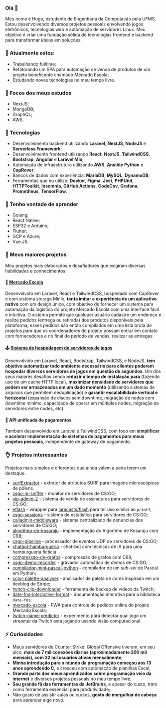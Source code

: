### Olá 👋

 Meu nome é Hugo, estudante de Engenharia da Computação pela UFMS. Estou desenvolvendo diversos projetos pessoais envolvendo jogos eletrônicos, tecnologias web e automação de servidores Linux. Meu objetivo é criar uma fundação sólida de tecnologias frontend e backend para transformar ideias em soluções.

### 🔭 Atualmente estou
 - Trabalhando fulltime;
 - Refatorando um SPA para automação de venda de produtos de um projeto beneficente chamado Mercado Escola;
 - Estudando novas tecnologias no meu tempo livre.

### 📖 Focos dos meus estudos
 - NextJS;
 - MongoDB;
 - GraphQL;
 - AWS.

### 🤖 Tecnologias
 - Desenvolvimento backend utilizando **Laravel**, **NestJS**, **NodeJS** e **Serverless Framework**;
 - Desenvolvimento frontend utilizando **React**, **NextJS**, **TailwindCSS**, **Bootstrap**, **Angular** e **Laravel Mix**;
 - Automação de infraestrutura utilizando **AWS**, **Ansible** **Python** e **CapRover**;
 - Bancos de dados com experiência: **MariaDB**, **MySQL**, **DynamoDB**;
 - Ferramentas que eu utilizo: **Docker**, **Figma**, **Jest**, **PHPUnit**, **HTTPToolkit**, **Insomnia**, **GitHub Actions**, **CodeCov**, **Grafana**, **Prometheus**, **TensorFlow**.
 
### 💃 Tenho vontade de aprender
 - Golang;
 - React Native;
 - ESP32 e Arduino;
 - Flutter;
 - GCP e Azure;
 - Vue.JS.
 
### 👷 Meus maiores projetos

Meu projetos mais elaborados e desafiadores que exigiram diversas habilidades e conhecimentos.

#### 🍅 [Mercado Escola](https://github.com/HugoJF/mercado-escola)
Desenvolvido em Laravel, React e TailwindCSS, hospedado com CapRover e com sistema storage Minio, **tenta imitar a experiência de um aplicativo nativo** com um design único, com objetivo de fornecer um sistema para automação da logística do projeto Mercado Escola com uma interface fácil e intuitiva. O sistema permite que qualquer usuário cadastre um endereço e realize pedidos (entrega ou retirada) dos produtos disponíveis pela plataforma, esses pedidos são então compilados em uma lista bruta de projetos para que os coordenadores do projeto possam entrar em contato com fornecedores e no final do período de vendas, realizar as entregas.

#### 🕹 [Sistema de hospedagem de servidores de jogos](https://github.com/HugoJF/game-hosting-panel)
Desenvolvido em Laravel, React, Bootstrap, TailwindCSS, e NodeJS, **tem objetivo automatizar todo ambiente necessário para clientes poderem hospedar diversos servidores de jogos em questão de segundos**. Um dos seus maiores desafios sendo **reduzir o tempo de instalação para** (fazendo uso de um cache HTTP local), **maximizar densidade de servidores que podem ser armazenados em um dado momento** (utilizando sistemas de arquivos que permitem deduplicação) e **garantir escalabilidade vertical e horizontal** (expansão de discos sem downtime, migração de nodes com downtime mínimo, capacidade de operar em múltiplos nodes, migração de servidores entre nodes, etc).

#### 💸 API unificada de pagamentos
Também desenvolvido em Laravel e TailwindCSS, com foco em **simplificar e acelerar implementação de sistemas de pagamentos para meus projetos pessoais**, independente de gateway de pagamento.

### 👌 Projetos interessantes

Projetos mais simples e diferentes que ainda valem a pena terem um destaque.

 - [surfExtractor](https://github.com/HugoJF/surfExtractor) - extrator de atributos SURF para imagens microscópicas de pólens.
 - [csgo-ip-sniffer](https://github.com/HugoJF/csgo-ip-sniffer) - monitor de servidores de CS:GO;
 - [vip-admin-2](https://github.com/HugoJF/vip-admin-2) - sistema de venda de assinaturas para servidores de CS:GO;
 - [eflash](https://github.com/HugoJF/eflash) - wrapper para [laracasts/flash](https://github.com/laracasts/flash) para ter uso similar ao `printf`;
 - [csgo-sessions](https://github.com/HugoJF/csgo-sessions) - sistema de estatística para servidores de CS:GO;
 - [calladmin-middleware](https://github.com/HugoJF/calladmin-middleware) - sistema centralizado de denúncias dos servidores de CS:GO;
 - [algoritmo-de-kosaraju](https://github.com/HugoJF/algoritmo-de-kosaraju) - implementação do Algoritmo de Kosaraju com C98;
 - [csgo-pipeline](https://github.com/HugoJF/csgo-pipeline) - processador de eventos UDP de servidores de CS:GO;
 - [chatbot-hamburgueria](https://github.com/HugoJF/chatbot-hamburgueria) - chat-bot com técnicas de IA para uma hamburgueria fictícia
 - [compressao-de-grafos](https://github.com/HugoJF/compressao-de-grafos) - compressão de grafos com C98;
 - [csgo-demo-recorder](https://github.com/HugoJF/csgo-demo-recorder) - gravador automático de *demos* de CS:GO;
 - [compilador-mini-pascal-python](https://github.com/HugoJF/compilador-mini-pascal-python) - compilador de um *sub-set* de Pascal em Python;
 - [color-palette-analyser](https://github.com/HugoJF/color-palette-analyser) - analisador de paleta de cores inspirado em um devblog da Stripe;
 - [twitch-clip-downloader](https://github.com/HugoJF/twitch-clip-downloader) - ferramenta de backup de videos da Twitch;
 - [date-fns-interactive-format](https://github.com/HugoJF/date-fns-interactive-format) - documentação interativa para a biblioteca `date-fns`;
 - [mercado-escola](https://github.com/HugoJF/mercado-escola) - PWA para controle de pedidos online do projeto Mercado Escola;
 - [twitch-game-predictor](https://github.com/HugoJF/twitch-game-predictor) - experimento para detectar qual jogo um streamer da Twitch está jogando usando visão computacional.

### ⚡ Curiosidades
 - Meus servidores de Counter Strike: Global Offensive tiveram, em seu pico, **mais de 7 mil conexões diarias (aproximadamente 200 mil mensais), com 32 mil usuários ativos mensalmente**;
 - **Minha introdução para o mundo da programação começou aos 13 anos aprendendo C**, e cresceu com automação de planilhas Excel;
 - **Grande parte dos meus aprendizados sobre programação veio da internet** e diversos projetos pessoais no meu tempo livre;
 - **Sou grande fã das ferramentas da JetBrains**, e apesar do custo, trato como ferramenta essencial para produtividade;
 - Não gosto de assistir aulas ou cursos, **gosto de mergulhar de cabeça** para aprender algo novo.
